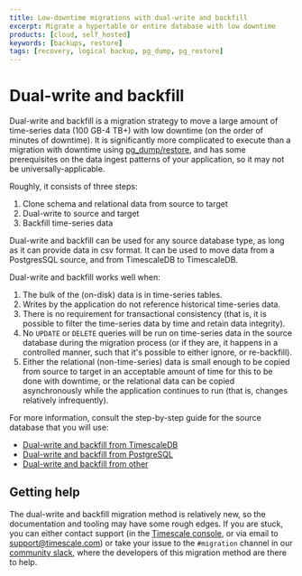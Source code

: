 ```yaml
---
title: Low-downtime migrations with dual-write and backfill
excerpt: Migrate a hypertable or entire database with low downtime
products: [cloud, self_hosted]
keywords: [backups, restore]
tags: [recovery, logical backup, pg_dump, pg_restore]
---
```


# Dual-write and backfill

Dual-write and backfill is a migration strategy to move a large amount of
time-series data (100&nbsp;GB-4&nbsp;TB+) with low downtime (on the order of 
minutes of downtime). It is significantly more complicated to execute than a
migration with downtime using [pg_dump/restore][pg-dump-and-restore], and has
some prerequisites on the data ingest patterns of your application, so it may
not be universally-applicable.

Roughly, it consists of three steps:

1. Clone schema and relational data from source to target
1. Dual-write to source and target
1. Backfill time-series data

Dual-write and backfill can be used for any source database type, as long as it
can provide data in csv format. It can be used to move data from a PostgresSQL
source, and from TimescaleDB to TimescaleDB.

Dual-write and backfill works well when:
1. The bulk of the (on-disk) data is in time-series tables.
1. Writes by the application do not reference historical time-series data.
1. There is no requirement for transactional consistency (that is, it is possible
   to filter the time-series data by time and retain data integrity).
1. No `UPDATE` or `DELETE` queries will be run on time-series data in the
   source database during the migration process (or if they are, it happens in
   a controlled manner, such that it's possible to either ignore, or
   re-backfill).
1. Either the relational (non-time-series) data is small enough to be copied
   from source to target in an acceptable amount of time for this to be done
   with downtime, or the relational data can be copied asynchronously while the
   application continues to run (that is, changes relatively infrequently).

For more information, consult the step-by-step guide for the source database
that you will use:

- [Dual-write and backfill from TimescaleDB][from-timescaledb]
- [Dual-write and backfill from PostgreSQL][from-postgres]
- [Dual-write and backfill from other][from-other]

## Getting help

The dual-write and backfill migration method is relatively new, so the
documentation and tooling may have some rough edges. If you are stuck, you can
either contact support (in the [Timescale console][support-help], or via email
to [support@timescale.com][email]) or take your issue to the `#migration`
channel in our [community slack][slack], where the developers of this migration
method are there to help.

[from-timescaledb]: /migrate/:currentVersion:/dual-write-and-backfill/from-timescaledb/
[from-postgres]: /migrate/:currentVersion:/dual-write-and-backfill/from-postgres/
[from-other]: /migrate/:currentVersion:/dual-write-and-backfill/from-other/
[pg-dump-and-restore]: /migrate/:currentVersion:/pg-dump-and-restore/
[slack]: https://slack.timescale.com/
[email]: mailto:support@timescale.com
[support-help]: https://console.cloud.timescale.com/dashboard/support